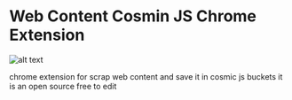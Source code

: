 # Web Content Cosmin JS Chrome Extension
![alt text](https://cosmic-s3.imgix.net/0da4e700-2930-11e8-95e5-b16ed18a3086-icon.png?w=1000)


chrome extension for scrap web content and save it in cosmic js  buckets
it is an open source  free to edit  
